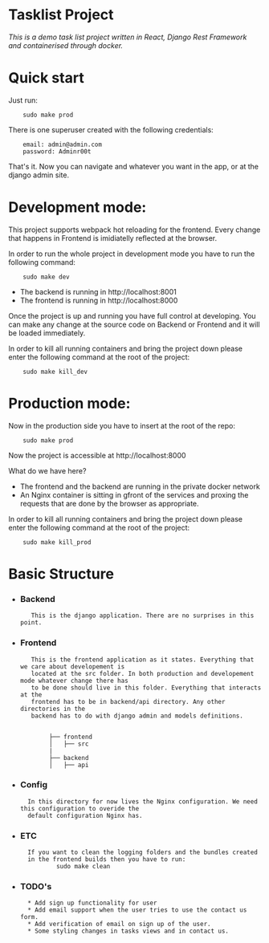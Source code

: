 # Tasklist Project
*This is a demo task list project written in React, Django Rest Framework 
 and containerised through docker.*

# Quick start
Just run:
        
        sudo make prod
There is one superuser created with the following credentials:

        email: admin@admin.com
        password: Adminr00t
That's it. Now you can navigate and whatever you want in the app, or at 
the django admin site.

# Development mode:

This project supports webpack hot reloading for the frontend.
Every change that happens in Frontend is imidiatelly reflected at the browser.

In order to run the whole project in development mode you have to run the following command:

        sudo make dev

* The backend is running in http://localhost:8001
* The frontend is running in http://localhost:8000


Once the project is up and running you have full control at developing.
You can make any change at the source code on Backend or Frontend and it will be loaded immediately.

In order to kill all running containers and bring the project down please enter
the following command at the root of the project:

        sudo make kill_dev

# Production mode:

Now in the production side you have to insert at the root of the repo:

        sudo make prod

Now the project is accessible at http://localhost:8000

What do we have here?

* The frontend and the backend are running in the private docker network
* An Nginx container is sitting in gfront of the services and proxing 
the requests that are done by the browser as appropriate.
  
In order to kill all running containers and bring the project down please enter
the following command at the root of the project:

        sudo make kill_prod
# Basic Structure

* ###  Backend
         This is the django application. There are no surprises in this point.
* ### Frontend
         This is the frontend application as it states. Everything that we care about developement is
         located at the src folder. In both production and developement mode whatever change there has 
         to be done should live in this folder. Everything that interacts at the
         frontend has to be in backend/api directory. Any other directories in the 
         backend has to do with django admin and models definitions.


              ├── frontend
              │   ├── src
              |
              ├── backend
              │   ├── api
* ### Config
        In this directory for now lives the Nginx configuration. We need this configuration to overide the 
        default configuration Nginx has.

* ### ETC
        If you want to clean the logging folders and the bundles created 
        in the frontend builds then you have to run:
                sudo make clean

* ### TODO's
        * Add sign up functionality for user
        * Add email support when the user tries to use the contact us form.
        * Add verification of email on sign up of the user.
        * Some styling changes in tasks views and in contact us.
